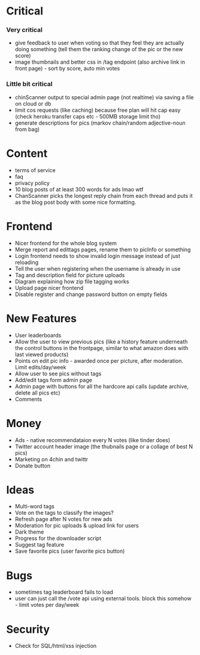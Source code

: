 # Critical

### Very critical
* give feedback to user when voting so that they feel they are actually doing something (tell them the ranking change of the pic or the new score)
* image thumbnails and better css in /tag endpoint (also archive link in front page) - sort by score, auto min votes

### Little bit critical
* chinScanner output to special admin page (not realtime) via saving a file on cloud or db
* limit cos requests (like caching) because free plan will hit cap easy (check heroku transfer caps etc - 500MB storage limit tho)
* generate descriptions for pics (markov chain/random adjective-noun from bag)
    
# Content
* terms of service
* faq
* privacy policy
* 10 blog posts of at least 300 words for ads lmao wtf
* ChanScanner picks the longest reply chain from each thread and puts it as the blog post body with some nice formatting.

# Frontend 
* Nicer frontend for the whole blog system
* Merge report and edittags pages, rename them to picInfo or something
* Login frontend needs to show invalid login message instead of just reloading
* Tell the user when registering when the username is already in use
* Tag and description field for picture uploads
* Diagram explaining how zip file tagging works
* Upload page nicer frontend
* Disable register and change password button on empty fields
    
# New Features
* User leaderboards
* Allow the user to view previous pics (like a history feature underneath the control buttons in the frontpage, similar to what amazon does with last viewed products)
* Points on edit pic info - awarded once per picture, after moderation. Limit edits/day/week
* Allow user to see pics without tags
* Add/edit tags form admin page
* Admin page with buttons for all the hardcore api calls (update archive, delete all pics etc)
* Comments

# Money
* Ads - native recommendataion every N votes (like tinder does)
* Twitter account header image (the thubnails page or a collage of best N pics)
* Marketing on 4chin and twittr
* Donate button

# Ideas
* Multi-word tags
* Vote on the tags to classify the images?
* Refresh page after N votes for new ads
* Moderation for pic uploads & upload link for users
* Dark theme
* Progress for the downloader script
* Suggest tag feature
* Save favorite pics (user favorite pics button)

# Bugs
* sometimes tag leaderboard fails to load
* user can just call the /vote api using external tools. block this somehow - limit votes per day/week


# Security
* Check for SQL/html/xss injection